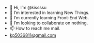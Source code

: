 - 👋 Hi, I’m @kissssu
- 👀 I’m interested in learning New Things.
- 🌱 I’m currently learning Front-End Web.
- 💞️ I’m looking to collaborate on nothing.
- 📫 How to reach me mail.
- kp5036811@gmail.com

<!---
kissssu/kissssu is a ✨ special ✨ repository because its `README.md` (this file) appears on your GitHub profile.
You can click the Preview link to take a look at your changes.
--->
